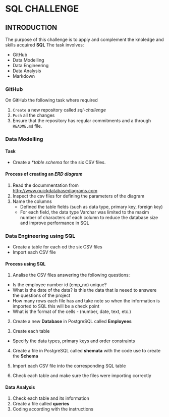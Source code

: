# SQL CHALLENGE

## INTRODUCTION

The purpose of this challenge is to apply and complement the knoledge and skills acquired **SQL**
The task involves:
- GitHub
- Data Modelling
- Data Engineering  
- Data Analysis
- Markdown 


### GitHub

On GitHub the following task where required 

1. `Create` a new repository called *sql-challenge*
2. `Push` all the changes 
3. Ensure that the repository has regular commitments and a through `README.md` file.

### Data Modelling

#### Task

- Create a **table schema* for the six CSV files.

#### Process of creating an *ERD diagram*

1. Read the docummentation from <http://www.quickdatabasediagrams.com>
2. Inspect the csv files for defining the parameters of the diagram 
3. Name the columns 
    - Defined the table fields (such as data type, primary key, foreign key)
	- For each field, the data type Varchar was limited to the maxim number of characters of each column to reduce the database size and improve performance in SQL

### Data Engineering using SQL
 
- Create a table for each od the six CSV files
- Import each CSV file 


#### Process using SQL

1. Analise the CSV files answering the following questions:

- Is the employee number id (emp_no) unique?
- What is the date of the data? is this the data that is neeed to answere the questions of the project
- How many rows each file has and take note so when the information is imported to SQL this will be a check point
- What is the format of the cells - (number, date, text, etc.)

2. Create a new **Database** in PostgreSQL called **Employees**

3. Create each table

- Specify the data types, primary keys and order constraints 

4. Create a file in PostgreSQL called **shemata** with the code use to create the **Schema**


5. Import each CSV file into the corresponding SQL table 

6. Check each table and make sure the files were importing correctly 

#### Data Analysis

1. Check each table and its information
2. Create a file called **queries**
3. Coding according with the instructions 







	
